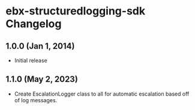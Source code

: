 # ebx-structuredlogging-sdk Changelog

## 1.0.0 (Jan 1, 2014)

* Initial release

## 1.1.0 (May 2, 2023)

* Create EscalationLogger class to all for automatic escalation based off of log messages.
